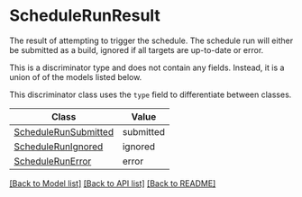 # ScheduleRunResult

The result of attempting to trigger the schedule. The schedule run will either be submitted as a build,
ignored if all targets are up-to-date or error.


This is a discriminator type and does not contain any fields. Instead, it is a union
of of the models listed below.

This discriminator class uses the `type` field to differentiate between classes.

| Class | Value
| ------------ | -------------
[ScheduleRunSubmitted](ScheduleRunSubmitted.md) | submitted
[ScheduleRunIgnored](ScheduleRunIgnored.md) | ignored
[ScheduleRunError](ScheduleRunError.md) | error


[[Back to Model list]](../../../README.md#models-v2-link) [[Back to API list]](../../../README.md#apis-v2-link) [[Back to README]](../../../README.md)
